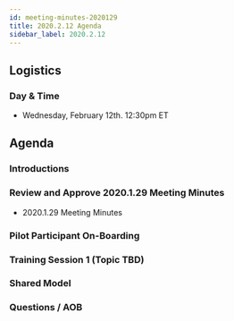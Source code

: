 ```yaml
---
id: meeting-minutes-2020129
title: 2020.2.12 Agenda
sidebar_label: 2020.2.12
---
```


## Logistics 
### Day & Time
* Wednesday, February 12th. 12:30pm ET

## Agenda
### Introductions

### Review and Approve 2020.1.29 Meeting Minutes
* 2020.1.29 Meeting Minutes

### Pilot Participant On-Boarding

### Training Session 1 (Topic TBD)

### Shared Model

### Questions / AOB
